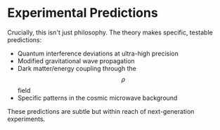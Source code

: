 # Experimental Predictions

Crucially, this isn't just philosophy. The theory makes specific, testable predictions:

* Quantum interference deviations at ultra-high precision
* Modified gravitational wave propagation
* Dark matter/energy coupling through the $$\rho$$ field
* Specific patterns in the cosmic microwave background

These predictions are subtle but within reach of next-generation experiments.
